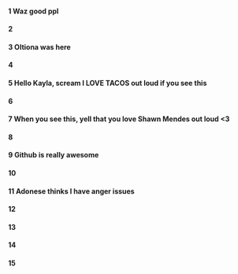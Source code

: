 #### 1 Waz good ppl
#### 2
#### 3 Oltiona was here
#### 4
#### 5 Hello Kayla, scream I LOVE TACOS out loud if you see this
#### 6
#### 7 When you see this, yell that you love Shawn Mendes out loud <3 
#### 8
#### 9 Github is really awesome 
#### 10
#### 11 Adonese thinks I have anger issues 
#### 12
#### 13
#### 14
#### 15